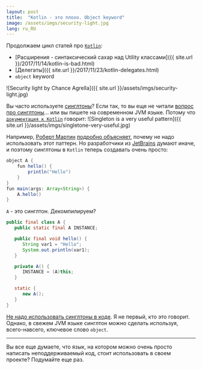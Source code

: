 ```yaml
---
layout: post
title:  "Kotlin - это плохо. Object keyword"
image: /assets/imgs/security-light.jpg
lang: ru_RU
---
```


Продолжаем цикл статей про [`Kotlin`](https://kotlinlang.org/):

 - [Расширения - синтаксический сахар над Utility классами]({{ site.url }}/2017/11/14/kotlin-is-bad.html)
 - [Делегаты]({{ site.url }}/2017/11/23/kotlin-delegates.html)
 - `object` keyword
 
![Security light by Chance Agrella]({{ site.url }}/assets/imgs/security-light.jpg)

<!--more-->

Вы часто используете [синглтоны](https://en.wikipedia.org/wiki/Singleton_pattern)? Если так, то вы еще не читали
[вопрос про синглтоны](https://stackoverflow.com/questions/137975/what-is-so-bad-about-singletons)... 
или вы пишете на современном JVM языке. Потому что [`документация к Kotlin`](https://kotlinlang.org/docs/reference/object-declarations.html) 
говорит:
![Singleton is a very useful pattern]({{ site.url }}/assets/imgs/singletone-very-useful.jpg)

Например, [Роберт Мартин](https://en.wikipedia.org/wiki/Robert_C._Martin) 
[подробно объясняет](https://8thlight.com/blog/uncle-bob/2015/06/30/the-little-singleton.html), почему не надо 
использовать этот паттерн. Но разработчики из [JetBrains](https://www.jetbrains.com/) думают иначе, и поэтому синглтоны
в `Kotlin` теперь создавать очень просто:
```java
object A {
    fun hello() {
        println("Hello")
    }
}
fun main(args: Array<String>) {
    A.hello()
}
```

`A` - это синглтон. Декомпилируем?
```java
public final class A {
   public static final A INSTANCE;

   public final void hello() {
      String var1 = "Hello";
      System.out.println(var1);
   }

   private A() {
      INSTANCE = (A)this;
   }

   static {
      new A();
   }
}
```
[Не надо использовать синглтоны в коде](http://copist.ru/books/97things-dev/73). Я не первый, кто это говорит. Однако,
в свежем JVM языке синглтон можно сделать используя, всего-навсего, ключевое слово `object`.

---
Вы все еще думаете, что язык, на котором можно очень просто написать неподдерживаемый код, стоит использовать 
в своем проекте? Подумайте еще раз.